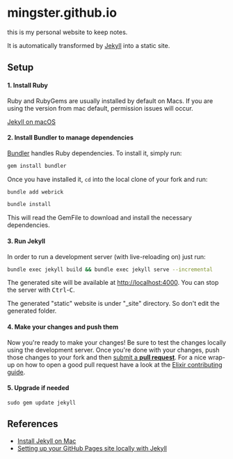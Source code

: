# mingster.github.io

this is my personal website to keep notes.

It is automatically transformed by [Jekyll](https://github.com/mojombo/jekyll) into a static site.

## Setup

#### 1. Install Ruby
Ruby and RubyGems are usually installed by default on Macs. If you are using the version from mac default, permission issues will occur.

[Jekyll on macOS](https://jekyllrb.com/docs/installation/macos/)




#### 2. Install Bundler to manage dependencies

[Bundler](http://bundler.io) handles Ruby dependencies. To install it, simply
run:

```bash
gem install bundler
```

Once you have installed it, `cd` into the local clone of your fork and run:

```bash
bundle add webrick

bundle install
```
This will read the GemFile to download and install the necessary dependencies.

#### 3. Run Jekyll

In order to run a development server (with live-reloading on) just run:

```bash
bundle exec jekyll build && bundle exec jekyll serve --incremental
```

The generated site will be available at [http://localhost:4000](http://localhost:4000). You can stop the
server with <kbd>Ctrl</kbd>-<kbd>C</kbd>.

The generated "static" website is under "_site" directory. So don't edit the generated folder.


#### 4. Make your changes and push them

Now you're ready to make your changes! Be sure to test the changes locally using
the development server. Once you're done with your changes, push those changes
to your fork and then [submit a **pull
request**](https://help.github.com/articles/using-pull-requests/). For a nice
wrap-up on how to open a good pull request have a look at the [Elixir
contributing
guide](https://github.com/elixir-lang/elixir/#contributing).

#### 5. Upgrade if needed
```
sudo gem update jekyll
```

## References
 - [Install Jekyll on Mac](https://securityrat.github.io/mydoc_install_jekyll_on_mac.html)
 - [Setting up your GitHub Pages site locally with Jekyll](https://help.github.com/articles/setting-up-your-github-pages-site-locally-with-jekyll/)
